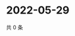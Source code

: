 # 2022-05-29

共 0 条

<!-- BEGIN WEIBO -->
<!-- 最后更新时间 Sun May 29 2022 20:27:35 GMT+0800 (China Standard Time) -->

<!-- END WEIBO -->
